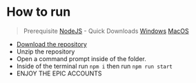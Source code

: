 # How to run
> Prerequisite
> [NodeJS](https://nodejs.org/en/download) - Quick Downloads [Windows](https://nodejs.org/dist/v20.11.1/node-v20.11.1-x64.msi) [MacOS](https://nodejs.org/dist/v20.11.1/node-v20.11.1.pkg)

* [Download the repository](https://github.com/TrippleAWap/Account-Generator/archive/refs/heads/main.zip)
* Unzip the repository
* Open a command prompt inside of the folder.
* Inside of the terminal run `npm i` then run `npm run start`
* ENJOY THE EPIC ACCOUNTS
